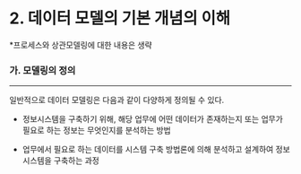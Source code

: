 # 2. 데이터 모델의 기본 개념의 이해 



*프로세스와 상관모델링에 대한 내용은 생략



### 가. 모델링의 정의

___

일반적으로 데이터 모델링은 다음과 같이 다양하게 정의될 수 있다.

* 정보시스템을 구축하기 위해, 해당 업무에 어떤 데이터가 존재하는지 또는 업무가 필요로 하는 정보는 무엇인지를 분석하는 방법

* 업무에서 필요로 하는 데이터를 시스템 구축 방법론에 의해 분석하고 설계하여 정보시스템을 구축하는 과정

